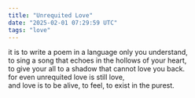 ```yaml
---
title: "Unrequited Love"
date: "2025-02-01 07:29:59 UTC"
tags: "love"
---
```


it is to write a poem in a language only you understand,  
to sing a song that echoes in the hollows of your heart,  
to give your all to a shadow that cannot love you back.  
for even unrequited love is still love,  
and love is to be alive, to feel, to exist in the purest.
